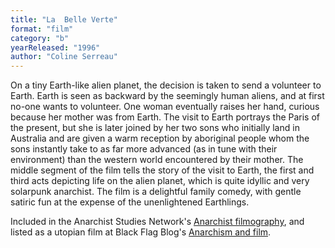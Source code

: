 ```yaml
---
title: "La  Belle Verte"
format: "film"
category: "b"
yearReleased: "1996"
author: "Coline Serreau"
---
```

On a tiny Earth-like alien planet, the decision is taken  to send a volunteer to Earth. Earth is seen as backward by the seemingly human  aliens, and at first no-one wants to volunteer. One woman eventually raises her  hand, curious because her mother was from Earth. The visit to Earth portrays the  Paris of the present, but she is later joined by her two sons who initially land  in Australia and are given a warm reception by aboriginal people whom the sons  instantly take to as far more advanced (as in tune with their environment) than  the western world encountered by their mother. The middle segment of the  film tells the story of the visit to Earth, the first and third acts depicting  life on the alien planet, which is quite idyllic and very solarpunk anarchist.  The film is a delightful family comedy, with gentle satiric fun at the expense  of the unenlightened Earthlings.

Included in the Anarchist Studies Network's <a href="http://www.anarchist-studies-network.org.uk/ReadingLists_FilmHistory"> Anarchist filmography</a>, and listed as a utopian film at Black Flag Blog's <a href="https://translate.google.com/translate?hl=en&amp;sl=da&amp;tl=en&amp;u=https://sortefane.wordpress.com/r/anarkisme-og-film/"> Anarchism and film</a>.
